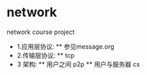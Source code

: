 network
=======

network course project

* 1.应用层协议:
 ** 参见message.org 
* 2.传输层协议: 
 **  tcp 
* 3 架构:
 ** 用户之间 p2p
  ** 用户与服务器 cs
